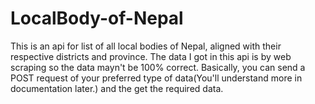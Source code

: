 # LocalBody-of-Nepal
This is an api for list of all local bodies of Nepal, aligned with their respective districts and province.
The data I got in this api is by web scraping so the data mayn't be 100% correct.
Basically, you can send a POST request of your preferred type of data(You'll understand more in documentation later.) and the get the required data.
